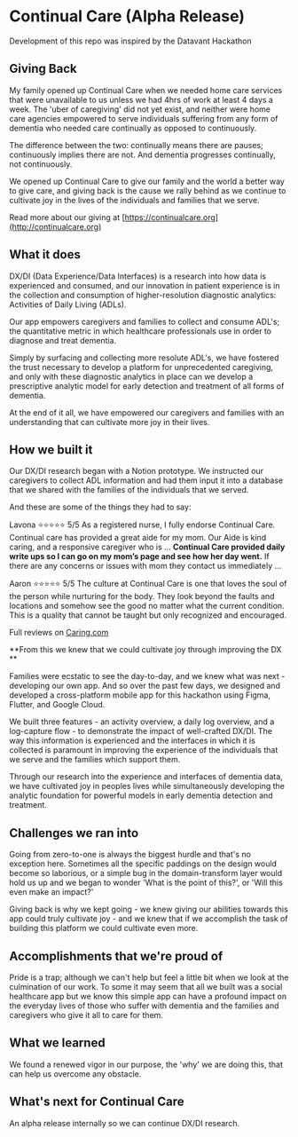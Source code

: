 # Continual Care (Alpha Release)

Development of this repo was inspired by the Datavant Hackathon
 
## Giving Back
My family opened up Continual Care when we needed home care services that were unavailable to us unless we had 4hrs of work at least 4 days a week. The 'uber of caregiving' did not yet exist, and neither were home care agencies empowered to serve individuals suffering from any form of dementia who needed care continually as opposed to continuously.

The difference between the two: continually means there are pauses; continuously implies there are not. And dementia progresses continually, not continuously.

We opened up Continual Care to give our family and the world a better way to give care, and giving back is the cause we rally behind as we continue to cultivate joy in the lives of the individuals and families that we serve.

Read more about our giving at [https://continualcare.org](http://continualcare.org)

## What it does
DX/DI (Data Experience/Data Interfaces) is a research into how data is experienced and consumed, and our innovation in patient experience is in the collection and consumption of higher-resolution diagnostic analytics: Activities of Daily Living (ADLs).

Our app empowers caregivers and families to collect and consume ADL's; the quantitative metric in which healthcare professionals use in order to diagnose and treat dementia.

Simply by surfacing and collecting more resolute ADL's, we have fostered the trust necessary to develop a platform for unprecedented caregiving, and only with these diagnostic analytics in place can we develop a prescriptive analytic model for early detection and treatment of all forms of dementia.

At the end of it all, we have empowered our caregivers and families with an understanding that can cultivate more joy in their lives. 

## How we built it
Our DX/DI research began with a Notion prototype. We instructed our caregivers to collect ADL information and had them input it into a database that we shared with the families of the individuals that we served.

And these are some of the things they had to say:

Lavona ⭐️⭐️⭐️⭐️⭐️ 5/5 
As a registered nurse, I fully endorse Continual Care. Continual care has provided a great aide for my mom. Our Aide is kind caring, and a responsive caregiver who is ... **Continual Care provided daily write ups so I can go on my mom’s page and see how her day went.** If there are any concerns or issues with mom they contact us immediately ...

Aaron ⭐️⭐️⭐️⭐️⭐️ 5/5 
The culture at Continual Care is one that loves the soul of the person while nurturing for the body. They look beyond the faults and locations and somehow see the good no matter what the current condition. This is a quality that cannot be taught but only recognized and encouraged.

Full reviews on [Caring.com](https://www.caring.com/senior-care/connecticut/bridgeport/continual-care#)

**From this we knew that we could cultivate joy through improving the DX **

Families were ecstatic to see the day-to-day, and we knew what was next - developing our own app. And so over the past few days, we designed and developed a cross-platform mobile app for this hackathon using Figma, Flutter, and Google Cloud.

We built three features - an activity overview, a daily log overview, and a log-capture flow - to demonstrate the impact of well-crafted DX/DI. The way this information is experienced and the interfaces in which it is collected is paramount in improving the experience of the individuals that we serve and the families which support them. 

Through our research into the experience and interfaces of dementia data, we have cultivated joy in peoples lives while simultaneously developing the analytic foundation for powerful models in early dementia detection and treatment.

## Challenges we ran into
Going from zero-to-one is always the biggest hurdle and that's no exception here. Sometimes all the specific paddings on the design would become so laborious, or a simple bug in the domain-transform layer would hold us up and we began to wonder 'What is the point of this?', or 'Will this even make an impact?'

Giving back is why we kept going - we knew giving our abilities towards this app could truly cultivate joy - and we knew that if we accomplish the task of building this platform we could cultivate even more.

## Accomplishments that we're proud of
Pride is a trap; although we can't help but feel a little bit when we look at the culmination of our work. To some it may seem that all we built was a social healthcare app but we know this simple app can have a profound impact on the everyday lives of those who suffer with dementia and the families and caregivers who give it all to care for them.

## What we learned
We found a renewed vigor in our purpose, the 'why' we are doing this, that can help us overcome any obstacle. 

## What's next for Continual Care
An alpha release internally so we can continue DX/DI research. 
